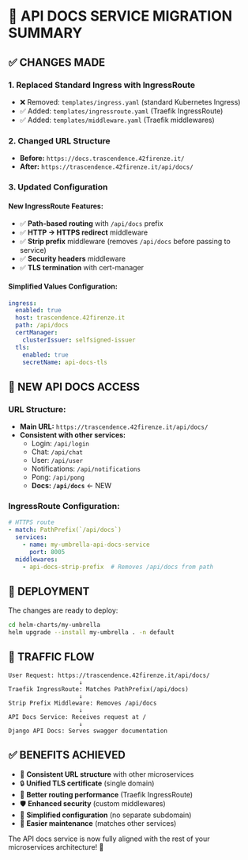 # 🔄 API DOCS SERVICE MIGRATION SUMMARY

## ✅ CHANGES MADE

### **1. Replaced Standard Ingress with IngressRoute**
- ❌ Removed: `templates/ingress.yaml` (standard Kubernetes Ingress)
- ✅ Added: `templates/ingressroute.yaml` (Traefik IngressRoute)
- ✅ Added: `templates/middleware.yaml` (Traefik middlewares)

### **2. Changed URL Structure**
- **Before:** `https://docs.trascendence.42firenze.it/`
- **After:** `https://trascendence.42firenze.it/api/docs/`

### **3. Updated Configuration**

#### **New IngressRoute Features:**
- ✅ **Path-based routing** with `/api/docs` prefix
- ✅ **HTTP → HTTPS redirect** middleware
- ✅ **Strip prefix** middleware (removes `/api/docs` before passing to service)
- ✅ **Security headers** middleware
- ✅ **TLS termination** with cert-manager

#### **Simplified Values Configuration:**
```yaml
ingress:
  enabled: true
  host: trascendence.42firenze.it
  path: /api/docs
  certManager:
    clusterIssuer: selfsigned-issuer
  tls:
    enabled: true
    secretName: api-docs-tls
```

## 🎯 NEW API DOCS ACCESS

### **URL Structure:**
- **Main URL:** `https://trascendence.42firenze.it/api/docs/`
- **Consistent with other services:**
  - Login: `/api/login`
  - Chat: `/api/chat`
  - User: `/api/user`
  - Notifications: `/api/notifications`
  - Pong: `/api/pong`
  - **Docs: `/api/docs`** ← NEW

### **IngressRoute Configuration:**
```yaml
# HTTPS route
- match: PathPrefix(`/api/docs`)
  services:
    - name: my-umbrella-api-docs-service
      port: 8005
  middlewares:
    - api-docs-strip-prefix  # Removes /api/docs from path
```

## 🚀 DEPLOYMENT

The changes are ready to deploy:

```bash
cd helm-charts/my-umbrella
helm upgrade --install my-umbrella . -n default
```

## 🔧 TRAFFIC FLOW

```
User Request: https://trascendence.42firenze.it/api/docs/
                    ↓
Traefik IngressRoute: Matches PathPrefix(/api/docs)
                    ↓
Strip Prefix Middleware: Removes /api/docs
                    ↓
API Docs Service: Receives request at /
                    ↓
Django API Docs: Serves swagger documentation
```

## ✅ BENEFITS ACHIEVED

- 🎯 **Consistent URL structure** with other microservices
- 🔒 **Unified TLS certificate** (single domain)
- 🚀 **Better routing performance** (Traefik IngressRoute)
- 🛡️ **Enhanced security** (custom middlewares)
- 📝 **Simplified configuration** (no separate subdomain)
- 🔄 **Easier maintenance** (matches other services)

The API docs service is now fully aligned with the rest of your microservices architecture! 🎉

